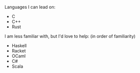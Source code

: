 Languages I can lead on:
* C
* C++
* Rust

I am less familiar with, but I'd love to help: (in order of familiarity)
* Haskell
* Racket
* OCaml
* C#
* Scala
